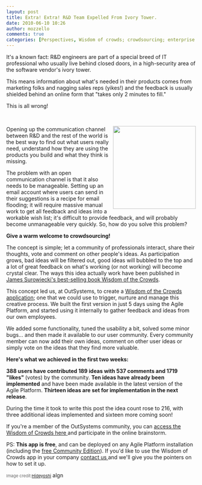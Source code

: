 ```yaml
---
layout: post
title: Extra! Extra! R&D Team Expelled From Ivory Tower.
date: 2010-06-10 10:26
author: mozzello
comments: true
categories: [Perspectives, Wisdom of crowds; crowdsourcing; enterprise social network; social networking platform; agile development.]
---
```

It's a known fact: R&amp;D engineers are part of a special breed of IT professional who usually live behind closed doors, in a high-security area of the software vendor's ivory tower.

This means information about what's needed in their products comes from marketing folks and nagging sales reps (yikes!) and the feedback is usually shielded behind an online form that "takes only 2 minutes to fill."

This is all wrong!

<!--more-->

&nbsp;

<img style="margin-left: 10px;" alt="" src="https://www.outsystems.com/blog/wp-content/uploads/2010/06/Ivory_Tower_by_Hideyoshi2.jpg" width="220" align="right" />

Opening up the communication channel between R&amp;D and the rest of the world is the best way to find out what users really need, understand how they are using the products you build and what they think is missing.

The problem with an open communication channel is that it also needs to be manageable. Setting up an email account where users can send in their suggestions is a recipe for email flooding; it will require massive manual work to get all feedback and ideas into a workable wish list; it's difficult to provide feedback, and will probably become unmanageable very quickly. So, how do you solve this problem?

<b>Give a warm welcome to crowdsourcing! </b>

The concept is simple; let a community of professionals interact, share their thoughts, vote and comment on other people's ideas. As participation grows, bad ideas will be filtered out, good ideas will bubbled to the top and a lot of great feedback on what's working (or not working) will become crystal clear. The ways this idea actually work have been published in <a href="http://en.wikipedia.org/wiki/The_Wisdom_of_Crowds">James Surowiecki's best-selling book Wisdom of the Crowds</a>.

This concept led us, at OutSystems, to create a <a href="http://www.outsystems.com/wisdomofthecrowds/">Wisdom of the Crowds application</a>; one that we could use to trigger, nurture and manage this creative process. We built the first version in just 5 days using the Agile Platform, and started using it internally to gather feedback and ideas from our own employees.

We added some functionality, tuned the usability a bit, solved some minor bugs... and then made it available to our user community. Every community member can now add their own ideas, comment on other user ideas or simply vote on the ideas that they find more valuable.

<b>Here's what we achieved in the first two weeks: </b>

<b>388 users have contributed 189 ideas with 537 comments and 1719 "likes" </b>(votes) by the community. <b>Ten ideas have already been implemented</b> and have been made available in the latest version of the Agile Platform. <b>Thirteen ideas are set for implementation in the next release</b>.

During the time it took to write this post the idea count rose to 216, with three additional ideas implemented and sixteen more coming soon!

If you're a member of the OutSystems community, you can <a href="http://www.outsystems.com/wisdomofthecrowds/">access the Wisdom of Crowds here </a>and participate in the online brainstorm.

PS: <b>This app is free</b>, and can be deployed on any Agile Platform installation (including the <a href="http://www.outsystems.com/download">free Community Edition</a>). If you'd like to use the Wisdom of Crowds app in your company <a href="http://www.outsystems.com/goto/contact-outsystems">contact us </a>and we'll give you the pointers on how to set it up.

<span style="font-size: 11px; color: #666666;">Image credit:<a href="http://hideyoshi.deviantart.com/art/Ivory-Tower-106536815" target="_blank">Hideyoshi</a></span> algn
